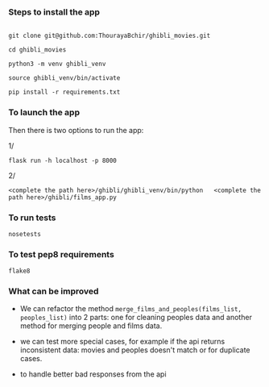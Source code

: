 
### Steps to install the app

```

git clone git@github.com:ThourayaBchir/ghibli_movies.git

cd ghibli_movies

python3 -m venv ghibli_venv

source ghibli_venv/bin/activate

pip install -r requirements.txt

```

### To launch the app
Then there is two options to run the app:

1/ 

````
flask run -h localhost -p 8000
````

2/

````
<complete the path here>/ghibli/ghibli_venv/bin/python   <complete the path here>/ghibli/films_app.py
````

### To run tests

````
nosetests
````

### To test pep8 requirements

```
flake8
```

### What can be improved

- We can refactor the method <code>merge_films_and_peoples(films_list, peoples_list)</code> into 2 parts: one for 
cleaning peoples data and another method for merging people and films data.

- we can test more special cases, for example if the api returns inconsistent data: movies and 
peoples doesn't match or for duplicate cases.

- to handle better bad responses from the api

